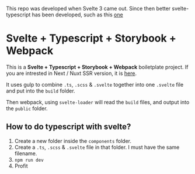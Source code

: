 This repo was developed when Svelte 3 came out. Since then better svelte-typescript has been developed, such as this [one](https://www.npmjs.com/package/svelte-preprocess)

# Svelte + Typescript + Storybook + Webpack

This is a __Svelte + Typescript + Storybook + Webpack__ boiletplate project.
If you are intrested in Next / Nuxt SSR version, it is [here](https://github.com/farhan2106/svelte-typescript-ssr).

It uses gulp to combine `.ts`, `.scss` & `.svelte` together into one `.svelte` file and put into the `build` folder.

Then webpack, using `svelte-loader` will read the `build` files, and output into the `public` folder.

## How to do typescript with svelte?

1. Create a new folder inside the `components` folder.
2. Create a `.ts`, `.scss` & `.svelte` file in that folder. I must have the same filename.
3. `npm run dev`
4. Profit

